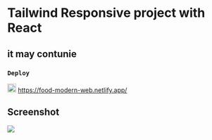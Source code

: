 <h1> Tailwind Responsive project with React</h1>

<h2>it may contunie</h2>
 
 ### `Deploy` 

<img src="https://www.svgrepo.com/show/376339/netlify.svg" ald="Cloud Image" widt='20' height='20' /> https://food-modern-web.netlify.app/

<h2>Screenshot</h2>

![](giphy.gif)

